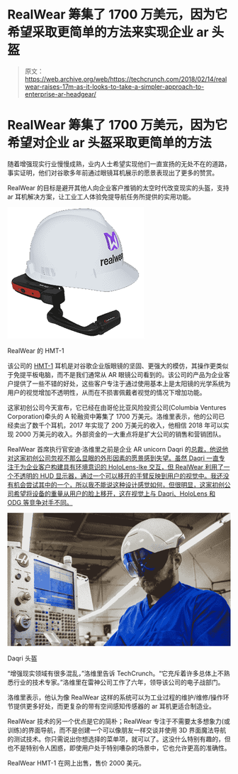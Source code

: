 # RealWear 筹集了 1700 万美元，因为它希望采取更简单的方法来实现企业 ar 头盔 

> 原文：<https://web.archive.org/web/https://techcrunch.com/2018/02/14/realwear-raises-17m-as-it-looks-to-take-a-simpler-approach-to-enterprise-ar-headgear/>

# RealWear 筹集了 1700 万美元，因为它希望对企业 ar 头盔采取更简单的方法

随着增强现实行业慢慢成熟，业内人士希望实现他们一直宣扬的无处不在的道路，事实证明，他们对谷歌多年前通过眼镜耳机展示的愿景表现出了更多的赞赏。

RealWear 的目标是避开其他人向企业客户推销的太空时代改变现实的头盔，支持 ar 耳机解决方案，让工业工人体验免提导航任务所提供的实用功能。

![](img/3c7babd150a3229e2adbe4293a13ef72.png)

RealWear 的 HMT-1

该公司的 [HMT-1](https://web.archive.org/web/20221205112425/https://shop.realwear.com/collections/hmt/products/hmt-1) 耳机是对谷歌企业版眼镜的坚固、更强大的模仿，其操作更类似于免提平板电脑，而不是我们通常从 AR 眼镜公司看到的。该公司的产品为企业客户提供了一些不错的好处，这些客户专注于通过使用基本上是太阳镜的光学系统为用户的视觉增加不透明性，从而在不损害佩戴者视觉的情况下增加功能。

这家初创公司今天宣布，它已经在由哥伦比亚风险投资公司(Columbia Ventures Corporation)牵头的 A 轮融资中筹集了 1700 万美元。洛维里表示，他的公司已经卖出了数千个耳机，2017 年实现了 200 万美元的收入，他相信 2018 年可以实现 2000 万美元的收入。外部资金的一大重点将是扩大公司的销售和营销团队。

RealWear 首席执行官安迪·洛维里之前是企业 AR unicorn Daqri 的[总裁，他说他对这家初创公司忽视不那么显眼的外形因素的愿景感到失望。虽然 Daqri 一直专注于为企业客户构建具有环境意识的 HoloLens-lke 交互，但 RealWear 利用了一个不透明的 HUD 显示器，通过一个可以移开的手臂反映到用户的视觉中。我还没有机会尝试其中的一个，所以我不能说这种设计感觉如何，但很明显，这家初创公司希望将设备的重量从用户的脸上移开，这在视觉上与 Daqri、HoloLens 和 ODG 等竞争对手不同。](https://web.archive.org/web/20221205112425/https://beta.techcrunch.com/2014/06/05/ar-startup-daqri-hires-ex-raytheon-exec-andy-lowery-as-it-expands-sales-to-industrial-clients/)

![](img/84f93d5fc36495da4c3b27811ef834c6.png)

Daqri 头盔

“增强现实领域有很多混乱，”洛维里告诉 TechCrunch。“它充斥着许多总体上不熟悉行业的技术专家。”洛维里在雷神公司工作了六年，领导该公司的电子战部门。

洛维里表示，他认为像 RealWear 这样的系统可以为工业过程的维护/维修/操作环节提供更多好处，而更复杂的带有空间感知传感器的 ar 耳机更适合制造业。

RealWear 技术的另一个优点是它的简朴；RealWear 专注于不需要太多想象力(或训练)的界面导航，而不是创建一个可以像朋友一样交谈并使用 3D 界面魔法导航的测试技术。你只需说出你想选择的菜单项，就可以了。这没什么特别有趣的，但也不是特别令人困惑，即使用户处于特别嘈杂的场景中，它也允许更高的准确性。

RealWear HMT-1 在网上出售，售价 2000 美元。